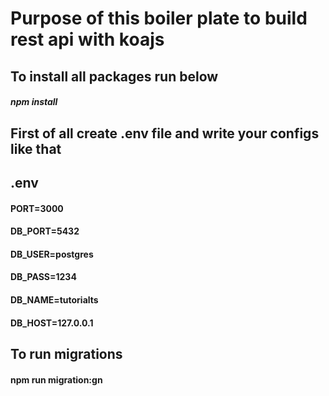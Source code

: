 # Purpose of this boiler plate to build rest api with koajs

## To install all packages run below

##### npm install

## First of all create .env file and write your configs like that 

## .env

#### PORT=3000
#### DB_PORT=5432
#### DB_USER=postgres
#### DB_PASS=1234
#### DB_NAME=tutorialts
#### DB_HOST=127.0.0.1

## To run migrations 
#### npm run migration:gn
